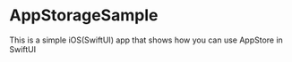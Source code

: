 # AppStorageSample
This is a simple iOS(SwiftUI) app that shows how you can use AppStore in SwiftUI
